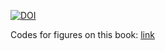 [![DOI](https://zenodo.org/badge/324514784.svg)](https://zenodo.org/badge/latestdoi/324514784)

Codes for figures on this book: [link](https://www.routledge.com/Handbook-of-Statistical-Distributions-with-Applications/Krishnamoorthy/p/book/9780367658700)
